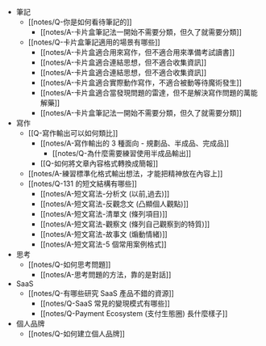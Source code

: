 - 筆記
	- [[notes/Q-你是如何看待筆記的]]
		- [[notes/A-卡片盒筆記法一開始不需要分類，但久了就需要分類]]
	- [[notes/Q-卡片盒筆記適用的場景有哪些]]
		- [[notes/A-卡片盒適合用來寫作，但不適合用來準備考試讀書]]
		- [[notes/A-卡片盒適合連結思想，但不適合收集資訊]]
		- [[notes/A-卡片盒適合連結思想，但不適合收集資訊]]
		- [[notes/A-卡片盒適合實際動作寫作，不適合被動等待魔術發生]]
		- [[notes/A-卡片盒適合當發現問題的雷達，但不是解決寫作問題的萬能解藥]]
		- [[notes/A-卡片盒筆記法一開始不需要分類，但久了就需要分類]]
- 寫作
	- [[Q-寫作輸出可以如何類比]]
		- [[notes/A-寫作輸出的 3 種面向 - 規劃品、半成品、完成品]]
			- [[notes/Q-為什麼需要練習使用半成品輸出]]
		- [[Q-如何將文章內容格式轉換成簡報]]
	- [[notes/A-練習標準化格式輸出想法，才能把精神放在內容上]]
	- [[notes/Q-131 的短文結構有哪些]]
		-  [[notes/A-短文寫法-分析文 (以前,過去)]]
		- [[notes/A-短文寫法-反觀念文 (凸顯個人觀點)]]
		- [[notes/A-短文寫法-清單文 (條列項目)]]
		- [[notes/A-短文寫法-觀察文 (條列自己觀察到的特質)]]
		- [[notes/A-短文寫法-故事文 (煽動情緒)]]
		- [[notes/A-短文寫法-5 個常用案例格式]]
- 思考
	- [[notes/Q-如何思考問題]]
		- [[notes/A-思考問題的方法，靠的是對話]]
- SaaS
	- [[notes/Q-有哪些研究 SaaS 產品不錯的資源]]
		- [[notes/Q-SaaS 常見的變現模式有哪些]]
		- [[notes/Q-Payment Ecosystem (支付生態圈) 長什麼樣子]]
- 個人品牌
	- [[notes/Q-如何建立個人品牌]]